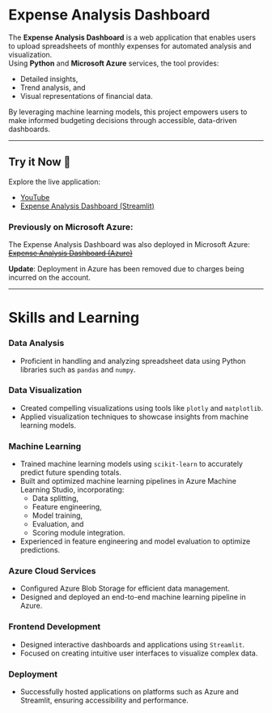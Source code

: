 # Expense Analysis Dashboard

The **Expense Analysis Dashboard** is a web application that enables users to upload spreadsheets of monthly expenses for automated analysis and visualization.  
Using **Python** and **Microsoft Azure** services, the tool provides:  
- Detailed insights,  
- Trend analysis, and  
- Visual representations of financial data.  

By leveraging machine learning models, this project empowers users to make informed budgeting decisions through accessible, data-driven dashboards.  

---

## Try it Now 🚀  

Explore the live application:  

- [YouTube](https://www.youtube.com/watch?v=-2NkJLAyxYk&ab_channel=MadFury)  
- [Expense Analysis Dashboard (Streamlit)](https://mad1232-expense-analysis-dashboard-dashboard-lyxckq.streamlit.app/)  

### Previously on Microsoft Azure:  
The Expense Analysis Dashboard was also deployed in Microsoft Azure:  
~~[Expense Analysis Dashboard (Azure)](https://expense-budget-tracker-cba5hzgzd9dqf6ft.eastus-01.azurewebsites.net/)~~  

**Update**: Deployment in Azure has been removed due to charges being incurred on the account.  
  
---

# Skills and Learning  

### Data Analysis  
- Proficient in handling and analyzing spreadsheet data using Python libraries such as `pandas` and `numpy`.  

### Data Visualization  
- Created compelling visualizations using tools like `plotly` and `matplotlib`.  
- Applied visualization techniques to showcase insights from machine learning models.  

### Machine Learning  
- Trained machine learning models using `scikit-learn` to accurately predict future spending totals.  
- Built and optimized machine learning pipelines in Azure Machine Learning Studio, incorporating:  
  - Data splitting,  
  - Feature engineering,  
  - Model training,  
  - Evaluation, and  
  - Scoring module integration.  
- Experienced in feature engineering and model evaluation to optimize predictions.  

### Azure Cloud Services  
- Configured Azure Blob Storage for efficient data management.  
- Designed and deployed an end-to-end machine learning pipeline in Azure.  

### Frontend Development  
- Designed interactive dashboards and applications using `Streamlit`.  
- Focused on creating intuitive user interfaces to visualize complex data.  

### Deployment  
- Successfully hosted applications on platforms such as Azure and Streamlit, ensuring accessibility and performance.

